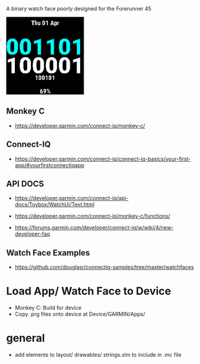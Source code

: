 A binary watch face *poorly* designed for the Forerunner 45

![Alt text](/watchface_capture.png?raw=true "Image of watch face showing time")

## Monkey C
- https://developer.garmin.com/connect-iq/monkey-c/

## Connect-IQ
- https://developer.garmin.com/connect-iq/connect-iq-basics/your-first-app/#yourfirstconnectiqapp

## API DOCS
- https://developer.garmin.com/connect-iq/api-docs/Toybox/WatchUi/Text.html
- https://developer.garmin.com/connect-iq/monkey-c/functions/

- https://forums.garmin.com/developer/connect-iq/w/wiki/4/new-developer-faq

## Watch Face Examples
- https://github.com/douglasr/connectiq-samples/tree/master/watchfaces

# Load App/ Watch Face to Device
- Monkey C: Build for device
- Copy .prg files onto device at Device/GARMIN/Apps/

# general
- add elements to layout/ drawables/ strings.xlm to include in .mc file
